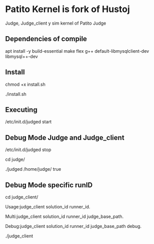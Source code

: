 # Patito Kernel is fork of Hustoj 
Judge, Judge_client y sim kernel of Patito Judge

## Dependencies of compile

apt install -y build-essential make flex g++ default-libmysqlclient-dev libmysql++-dev 

## Install
chmod +x install.sh

./install.sh

## Executing 
/etc/init.d/judged start


## Debug Mode Judge and Judge_client
/etc/init.d/judged stop

cd judge/

./judged /home/judge/ true


## Debug Mode specific runID 
cd judge_client/

Usage:judge_client solution_id runner_id.

Multi:judge_client solution_id runner_id judge_base_path.

Debug:judge_client solution_id runner_id judge_base_path debug.


./judge_client







